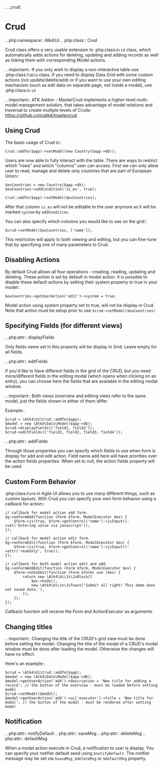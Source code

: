 .. _crud:

# Crud

.. php:namespace:: Atk4\Ui
.. php:class:: Crud

Crud class offers a very usable extension to :php:class:`Grid` class, which automatically adds actions for deleting,
updating and adding records as well as linking them with corresponding Model actions.

.. important:: If you only wish to display a non-interactive table use :php:class:`Table` class. If you need to
    display Data Grid with some custom actions (not update/delete/add) or if you want to use your own editing
    mechanism (such as edit data on separate page, not inside a modal), use :php:class:`Grid`


.. important:: ATK Addon - MasterCrud implements a higher-level multi-model management solution, that takes
    advantage of model relations and traversal to create multiple levels of Cruds: https://github.com/atk4/mastercrud

## Using Crud

The basic usage of Crud is::

    Crud::addTo($app)->setModel(new Country($app->db));

Users are now able to fully interact with the table. There are ways to restrict which "rows" and which "columns" user
can access. First we can only allow user to read, manage and delete only countries that are part of European Union::

    $euCountries = new Country($app->db);
    $euCountries->addCondition('is_eu', true);

    Crud::addTo($app)->setModel($euCountries);

After that column `is_eu` will not be editable to the user anymore as it will be marked `system` by `addCondition`.

You can also specify which columns you would like to see on the grid::

    $crud->setModel($euCountries, ['name']);

This restriction will apply to both viewing and editing, but you can fine-tune that by specifying one of many
parameters to Crud.

## Disabling Actions

By default Crud allows all four operations - creating, reading, updating and deleting. These action is set by default in model
action. It is possible to disable these default actions by setting their system property to true in your model::

    $euCountries->getUserAction('edit')->system = true;

Model action using system property set to true, will not be display in Crud. Note that action must be setup prior to use
`$crud->setModel($euCountries)`

## Specifying Fields (for different views)

.. php:attr:: displayFields

Only fields name set in this property will be display in Grid. Leave empty for all fields.

.. php:attr:: editFields

If you'd like to have different fields in the grid of the CRUD, but you need more/different fields in the editing modal (which opens when clicking on an entry),
you can choose here the fields that are available in the editing modal window.

.. important:: Both views (overview and editing view) refer to the same model, just the fields shown in either of them differ

Example::

    $crud = \Atk4\Ui\Crud::addTo($app);
    $model = new \Atk4\Data\Model($app->db);
    $crud->displayFields(['field1, field2']);
    $crud->editFields(['field1, field2, field3, field4']);

.. php:attr:: addFields

Through those properties you can specify which fields to use when form is display for add and edit action.
Field name add here will have priorities over the action fields properties. When set to null, the action fields property
will be used.

## Custom Form Behavior

:php:class:`Form` in Agile UI allows you to use many different things, such as custom layouts. With Crud you can
specify your own form behavior using a callback for action::

    // callback for model action add form.
    $g->onFormAdd(function (Form $form, ModalExecutor $ex) {
        $form->js(true, $form->getControl('name')->jsInput()->val('Entering value via javascript'));
    });

    // callback for model action edit form.
    $g->onFormEdit(function (Form $form, ModalExecutor $ex) {
        $form->js(true, $form->getControl('name')->jsInput()->attr('readonly', true));
    });

    // callback for both model action edit and add.
    $g->onFormAddEdit(function (Form $form, ModalExecutor $ex) {
        $form->onSubmit(function (Form $form) use ($ex) {
            return new \Atk4\Ui\Js\JsBlock([
                $ex->hide(),
                new \Atk4\Ui\Js\JsToast('Submit all right! This demo does not saved data.'),
            ]);
        });
    });

Callback function will receive the Form and ActionExecutor as arguments.

## Changing titles

.. important:: Changing the title of the CRUD's grid view must be done before setting the model.
  Changing the title of the modal of a CRUD's modal window must be done after loading the model.
  Otherwise the changes will have no effect.

Here's an example::

    $crud = \Atk4\Ui\Crud::addTo($app);
    $model = new \Atk4\Data\Model($app->db);
    $model->getUserAction('add')->description = 'New title for adding a record'; // the button of the overview - must be loaded before setting model
    $crud->setModel($model);
    $model->getUserAction('add')->ui['executor']->title = 'New title for modal'; // the button of the modal - must be rendered after setting model

## Notification

.. php:attr:: notifyDefault
.. php:attr:: saveMsg
.. php:attr:: deleteMsg
.. php:attr:: defaultMsg

When a model action execute in Crud, a notification to user is display. You can specify your notifier default seed using
`$notifyDefault`. The notifier message may be set via `$saveMsg`, `$deleteMsg` or `$defaultMsg` property.
